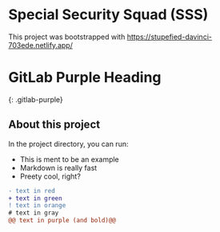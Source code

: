 # Special Security Squad (SSS)

This project was bootstrapped with https://stupefied-davinci-703ede.netlify.app/

# GitLab Purple Heading
{: .gitlab-purple}

## About this project

In the project directory, you can run:

* This is ment to be an example
* Markdown is really fast
* Preety cool, right?

```diff
- text in red
+ text in green
! text in orange
# text in gray
@@ text in purple (and bold)@@
```